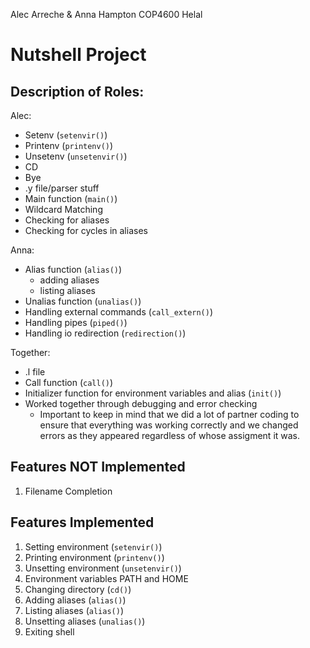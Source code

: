 Alec Arreche & Anna Hampton
COP4600
Helal

# Nutshell Project

## Description of Roles:
Alec:
- Setenv (`setenvir()`)
- Printenv (`printenv()`)
- Unsetenv (`unsetenvir()`)
- CD
- Bye
- .y file/parser stuff
- Main function (`main()`)
- Wildcard Matching
- Checking for aliases
- Checking for cycles in aliases

Anna:
- Alias function (`alias()`)
  - adding aliases
  - listing aliases
- Unalias function (`unalias()`)
- Handling external commands (`call_extern()`)
- Handling pipes (`piped()`)
- Handling io redirection (`redirection()`)

Together:
- .l file
- Call function (`call()`)
- Initializer function for environment variables and alias (`init()`)
- Worked together through debugging and error checking
  - Important to keep in mind that we did a lot of partner coding to ensure that everything was working correctly and we changed errors as they appeared regardless of whose assigment it was.

## Features NOT Implemented
1. Filename Completion

## Features Implemented
1. Setting environment (`setenvir()`)
2. Printing environment (`printenv()`)
3. Unsetting environment (`unsetenvir()`)
4. Environment variables PATH and HOME
5. Changing directory (`cd()`)
6. Adding aliases (`alias()`)
7. Listing aliases (`alias()`)
8. Unsetting aliases (`unalias()`)
9. Exiting shell 
